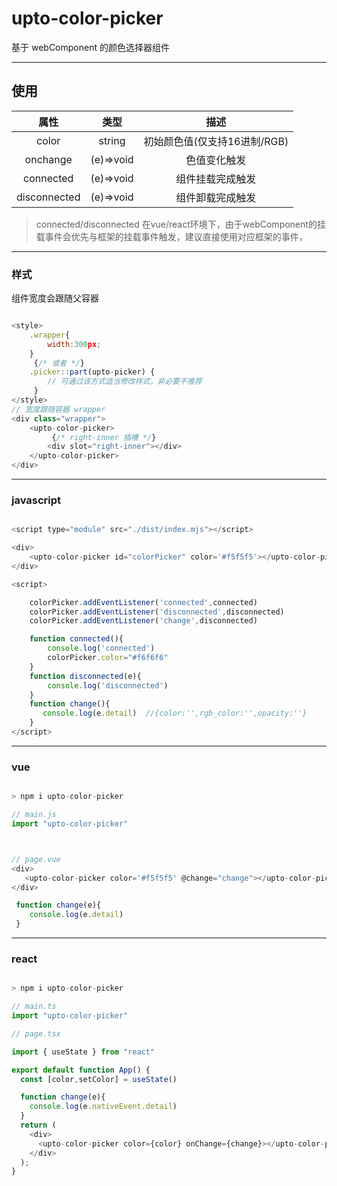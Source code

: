 # upto-color-picker

基于 webComponent 的颜色选择器组件

--------

## 使用


|    属性   |  类型     |      描述     |
| :-------: | :-------: |   :-------:   |
| color    | string |  初始颜色值(仅支持16进制/RGB)  |
| onchange   | (e)=>void  |   色值变化触发 |
| connected    | (e)=>void| 组件挂载完成触发|
| disconnected    | (e)=>void| 组件卸载完成触发|


> connected/disconnected 在vue/react环境下，由于webComponent的挂载事件会优先与框架的挂载事件触发，建议直接使用对应框架的事件，

--------

### 样式

组件宽度会跟随父容器

```js

<style>
    .wrapper{
        width:300px;
    }
     {/* 或者 */}
    .picker::part(upto-picker) {
        // 可通过该方式适当修改样式，非必要不推荐
     }
</style>
// 宽度跟随容器 wrapper
<div class="wrapper">
    <upto-color-picker>
         {/* right-inner 插槽 */}
        <div slot="right-inner"></div>
    </upto-color-picker>
</div>
```
--------
### javascript

```js

<script type="module" src="./dist/index.mjs"></script>

<div>
    <upto-color-picker id="colorPicker" color='#f5f5f5'></upto-color-picker>
</div>

<script>

    colorPicker.addEventListener('connected',connected)
    colorPicker.addEventListener('disconnected',disconnected)
    colorPicker.addEventListener('change',disconnected)

    function connected(){
        console.log('connected')
        colorPicker.color="#f6f6f6"
    }
    function disconnected(e){
        console.log('disconnected')
    }
    function change(){
       console.log(e.detail)  //{color:'',rgb_color:'',opacity:''}
    }
</script>

```
--------
### vue

```js

> npm i upto-color-picker

// main.js
import "upto-color-picker"



// page.vue
<div>
   <upto-color-picker color='#f5f5f5' @change="change"></upto-color-picker>
</div>

 function change(e){
    console.log(e.detail)
 }

```
--------
### react

```js

> npm i upto-color-picker

// main.ts
import "upto-color-picker"

// page.tsx

import { useState } from "react"

export default function App() {
  const [color,setColor] = useState()

  function change(e){
    console.log(e.nativeEvent.detail)
  }
  return (
    <div>
      <upto-color-picker color={color} onChange={change}></upto-color-picker>
    </div>
  );
}

```
